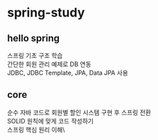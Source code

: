 # spring-study
## hello spring
스프링 기초 구조 학습\
간단한 회원 관리 예제로 DB 연동\
JDBC, JDBC Template, JPA, Data JPA 사용

## core 
순수 자바 코드로 회원별 할인 시스템 구현 후 스프링 전환\
SOLID 원칙에 맞게 코드 작성하기\
스프링 핵심 원리 이해\

